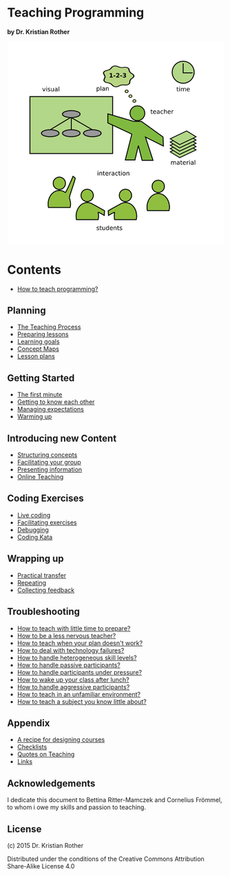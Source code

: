 
# Teaching Programming

**by Dr. Kristian Rother**

![](images/teaching.png)


# Contents

* [How to teach programming?](preface.md)

## Planning

* [The Teaching Process](planning/teaching_process.md)
* [Preparing lessons](planning/how_to_teach.md)
* [Learning goals](planning/goals.md)
* [Concept Maps](planning/concept_maps.md)
* [Lesson plans](planning/preparing_lessons.md)

## Getting Started

* [The first minute](getting_started/the_first_minute.md)
* [Getting to know each other](getting_started/getting_to_know.md)
* [Managing expectations](getting_started/expectations.md)
* [Warming up](getting_started/warmup.md)

## Introducing new Content

* [Structuring concepts](lectures/lectures.md)
* [Facilitating your group](planning/facilitation.md)
* [Presenting information](lectures/presenting.md)
* [Online Teaching](lectures/online_teaching.md)

## Coding Exercises

* [Live coding](coding_exercises/live_coding.md)
* [Facilitating exercises](coding_exercises/reduced_examples.md)
* [Debugging](coding_exercises/debugging.md)
* [Coding Kata](coding_exercises/coding_kata.md)

## Wrapping up

* [Practical transfer](wrapping_up/transfer.md)
* [Repeating](wrapping_up/repeat.md)
* [Collecting feedback](wrapping_up/feedback.md)

## Troubleshooting

* [How to teach with little time to prepare?](troubleshooting/no_prep.md)
* [How to be a less nervous teacher?](troubleshooting/nervousness.md)
* [How to teach when your plan doesn't work?](troubleshooting/plan_b.md)
* [How to deal with technology failures?](troubleshooting/tech_failures.md)
* [How to handle heterogeneous skill levels?](troubleshooting/heterogeneous.md)
* [How to handle passive participants?](troubleshooting/passive.md)
* [How to handle participants under pressure?](troubleshooting/under_pressure.md)
* [How to wake up your class after lunch?](troubleshooting/energizers.md)
* [How to handle aggressive participants?](troubleshooting/aggression.md)
* [How to teach in an unfamiliar environment?](troubleshooting/paradrop.md)
* [How to teach a subject you know little about?](troubleshooting/jungle.md)

## Appendix

* [A recipe for designing courses](appendix/training_course_design.md)
* [Checklists](appendix/checklists.md)
* [Quotes on Teaching](appendix/quotes_teaching.md)
* [Links](appendix/links.md)

## Acknowledgements

I dedicate this document to Bettina Ritter-Mamczek and Cornelius Frömmel, to whom i owe my skills and passion to teaching.

## License

(c) 2015 Dr. Kristian Rother

Distributed under the conditions of the Creative Commons Attribution Share-Alike License 4.0
